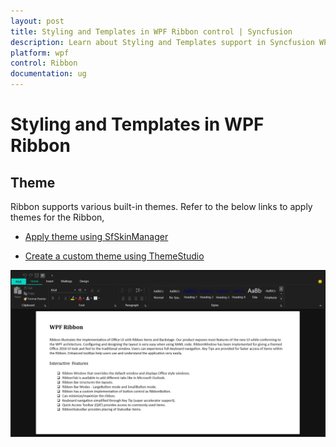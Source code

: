 ```yaml
---
layout: post
title: Styling and Templates in WPF Ribbon control | Syncfusion
description: Learn about Styling and Templates support in Syncfusion WPF Ribbon control and more.
platform: wpf
control: Ribbon
documentation: ug
---
```

# Styling and Templates in WPF Ribbon

## Theme

Ribbon supports various built-in themes. Refer to the below links to apply themes for the Ribbon,

  * [Apply theme using SfSkinManager](https://help.syncfusion.com/wpf/themes/skin-manager)
	
  * [Create a custom theme using ThemeStudio](https://help.syncfusion.com/wpf/themes/theme-studio#creating-custom-theme)

  ![Setting theme to WPF Ribbon](GettingStarted_images/Theme.png)

